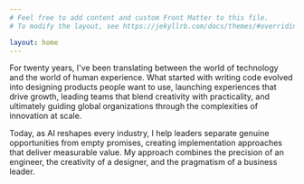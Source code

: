 ```yaml
---
# Feel free to add content and custom Front Matter to this file.
# To modify the layout, see https://jekyllrb.com/docs/themes/#overriding-theme-defaults

layout: home
---
```


For twenty years, I've been translating between the world of technology and the world of human experience. What started with writing code evolved into designing products people want to use, launching experiences that drive growth, leading teams that blend creativity with practicality, and ultimately guiding global organizations through the complexities of innovation at scale.

Today, as AI reshapes every industry, I help leaders separate genuine opportunities from empty promises, creating implementation approaches that deliver measurable value. My approach combines the precision of an engineer, the creativity of a designer, and the pragmatism of a business leader.